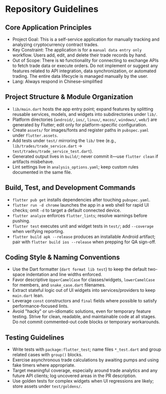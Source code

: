 # Repository Guidelines

## Core Application Principles

- Project Goal: This is a self-service application for manually tracking and analyzing cryptocurrency contract trades.
- Key Constraint: The application is for a `manual data entry only` workflow. Users add, edit, and delete their trade records by hand.
- Out of Scope: There is `NO` functionality for connecting to exchange APIs to fetch trade data or execute orders. Do not implement or suggest any features related to API integration, data synchronization, or automated trading. The entire data lifecycle is managed manually by the user.
- Lang: Always respond in Chinese-simplified

## Project Structure & Module Organization

- `lib/main.dart` hosts the app entry point; expand features by splitting reusable services, models, and widgets into subdirectories under `lib/`.
- Platform directories (`android/`, `ios/`, `linux/`, `macos/`, `windows/`, `web/`) are generated by Flutter; edit only for platform-specific configuration.
- Create `assets/` for images/fonts and register paths in `pubspec.yaml` under `flutter.assets`.
- Add tests under `test/` mirroring the `lib/` tree (e.g., `lib/trades/trade_service.dart` → `test/trades/trade_service_test.dart`).
- Generated output lives in `build/`; never commit it—use `flutter clean` if artifacts misbehave.
- Lint settings live in `analysis_options.yaml`; keep custom rules documented in the same file.

## Build, Test, and Development Commands

- `flutter pub get` installs dependencies after touching `pubspec.yaml`.
- `flutter run -d chrome` launches the app in a web shell for rapid UI checks; omit `-d` to target a default connected device.
- `flutter analyze` enforces `flutter_lints`; resolve warnings before pushing.
- `flutter test` executes unit and widget tests in `test/`; add `--coverage` when verifying reporting.
- `flutter build apk --release` produces an installable Android artifact; pair with `flutter build ios --release` when prepping for QA sign-off.

## Coding Style & Naming Conventions

- Use the Dart formatter (`dart format lib test`) to keep the default two-space indentation and line widths enforced.
- Favor descriptive `UpperCamelCase` for classes/widgets, `lowerCamelCase` for members, and `snake_case.dart` filenames.
- Extract stateful logic out of UI widgets into services/providers to keep `main.dart` lean.
- Leverage `const` constructors and `final` fields where possible to satisfy performance-focused lints.
- Avoid "hacky" or un-idiomatic solutions, even for temporary feature testing. Strive for clean, readable, and maintainable code at all stages. Do not commit commented-out code blocks or temporary workarounds.

## Testing Guidelines

- Write tests with `package:flutter_test`; name files `*_test.dart` and group related cases with `group()` blocks.
- Exercise asynchronous trade calculations by awaiting pumps and using fake timers where appropriate.
- Target meaningful coverage, especially around trade analytics and any future API clients; log uncovered areas in the PR description.
- Use golden tests for complex widgets when UI regressions are likely; store assets under `test/goldens/`.